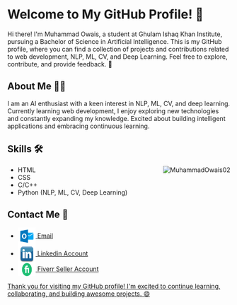 # Welcome to My GitHub Profile! 👋

Hi there! I'm Muhammad Owais, a student at Ghulam Ishaq Khan Institute, pursuing a Bachelor of Science in Artificial Intelligence. This is my GitHub profile, where you can find a collection of projects and contributions related to web development, NLP, ML, CV, and Deep Learning. Feel free to explore, contribute, and provide feedback. 🚀

## About Me 🙋‍♂️

I am an AI enthusiast with a keen interest in NLP, ML, CV, and deep learning. Currently learning web development, I enjoy exploring new technologies and constantly expanding my knowledge. Excited about building intelligent applications and embracing continuous learning.

## Skills 🛠️
<p><img align="right" src="https://github-readme-stats.vercel.app/api/top-langs?username=MuhammadOwais02&show_icons=true&locale=en&layout=compact" alt="MuhammadOwais02" /></p>

- HTML
- CSS
- C/C++
- Python (NLP, ML, CV, Deep Learning)

## Contact Me 📩

- <a href="mailto:owais.sajid002@hotmail.com" target="blank"><img align="center" src="outlook-logo.png" height="40" width="40" /> Email
- <a href="https://www.linkedin.com/in/muhammad-owais-4b58a91bb" target="blank"><img align="center" src="linkedin-logo.png" height="40" width="40" /> Linkedin Account
- <a href="https://www.fiverr.com/s/Qav0Be" target="blank"><img align="center" src="fiverr-logo.png" height="30" width="40" /> Fiverr Seller Account

Thank you for visiting my GitHub profile! I'm excited to continue learning, collaborating, and building awesome projects. 😄
